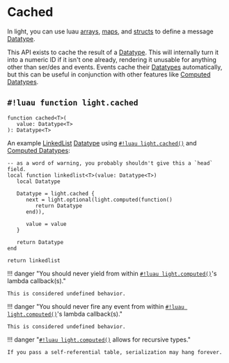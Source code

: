 # Cached

In light, you can use luau [arrays](./arr.md), [maps](./map.md), and [structs](./struct.md)
to define a message [Datatype](../index.md).

This API exists to cache the result of a [Datatype](../index.md). This will internally turn it into a numeric ID if it
isn't one already, rendering it unusable for anything other than ser/des and events. Events cache their
[Datatypes](../index.md) automatically, but this can be useful in conjunction with other features like
[Computed Datatypes](./computed.md).

## `#!luau function light.cached`

```luau title='<!-- client --> <!-- server --> <!-- shared --> <!-- sync -->'
function cached<T>(
   value: Datatype<T>
): Datatype<T>
```

An example
<a href="https://en.wikipedia.org/wiki/Linked_list" target="_blank">LinkedList</a> [Datatype](../index.md)
using [`#!luau light.cached()`](./cached.md) and [Computed Datatypes](./computed.md):

```luau title="linked_list.luau"
-- as a word of warning, you probably shouldn't give this a `head` field.
local function linkedlist<T>(value: Datatype<T>)
   local Datatype

   Datatype = light.cached {
      next = light.optional(light.computed(function()
         return Datatype
      end)),
      
      value = value
   }

   return Datatype
end

return linkedlist
```

!!! danger "You should never yield from within [`#!luau light.computed()`](./computed.md)'s lambda callback(s)."

    This is considered undefined behavior.

!!! danger "You should never fire any event from within [`#!luau light.computed()`](./computed.md)'s lambda callback(s)."

    This is considered undefined behavior.

!!! danger "[`#!luau light.computed()`](./computed.md) allows for recursive types."

    If you pass a self-referential table, serialization may hang forever.
